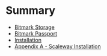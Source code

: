 # Summary

* [Bitmark Storage](README.md)
* [Bitmark Passport](bitmark-passport.md)
* [Installation](installation.md)
* [Appendix A - Scaleway Installation](appendix-a-scaleway-installation.md)

